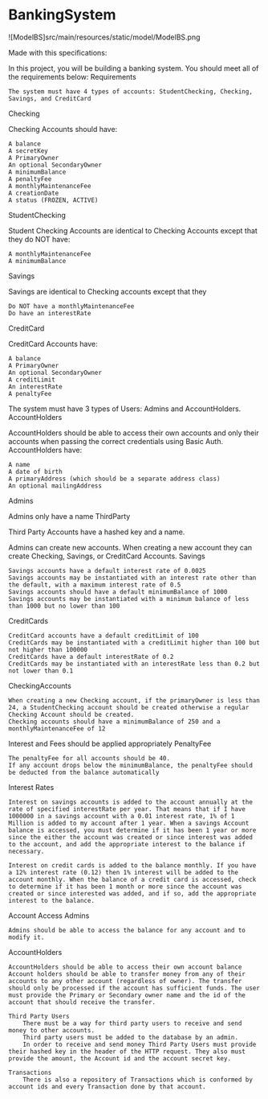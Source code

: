 # BankingSystem

![ModelBS]src/main/resources/static/model/ModelBS.png




Made with this specifications:

In this project, you will be building a banking system. You should meet all of the requirements below:
Requirements

    The system must have 4 types of accounts: StudentChecking, Checking, Savings, and CreditCard

Checking

Checking Accounts should have:

    A balance
    A secretKey
    A PrimaryOwner
    An optional SecondaryOwner
    A minimumBalance
    A penaltyFee
    A monthlyMaintenanceFee
    A creationDate
    A status (FROZEN, ACTIVE)

StudentChecking

Student Checking Accounts are identical to Checking Accounts except that they do NOT have:

    A monthlyMaintenanceFee
    A minimumBalance

Savings

Savings are identical to Checking accounts except that they

    Do NOT have a monthlyMaintenanceFee
    Do have an interestRate

CreditCard

CreditCard Accounts have:

    A balance
    A PrimaryOwner
    An optional SecondaryOwner
    A creditLimit
    An interestRate
    A penaltyFee

The system must have 3 types of Users: Admins and AccountHolders.
AccountHolders

AccountHolders should be able to access their own accounts and only their accounts when passing the correct credentials using Basic Auth. AccountHolders have:

    A name
    A date of birth
    A primaryAddress (which should be a separate address class)
    An optional mailingAddress

Admins

Admins only have a name
ThirdParty

Third Party Accounts have a hashed key and a name.

Admins can create new accounts. When creating a new account they can create Checking, Savings, or CreditCard Accounts.
Savings

    Savings accounts have a default interest rate of 0.0025
    Savings accounts may be instantiated with an interest rate other than the default, with a maximum interest rate of 0.5
    Savings accounts should have a default minimumBalance of 1000
    Savings accounts may be instantiated with a minimum balance of less than 1000 but no lower than 100

CreditCards

    CreditCard accounts have a default creditLimit of 100
    CreditCards may be instantiated with a creditLimit higher than 100 but not higher than 100000
    CreditCards have a default interestRate of 0.2
    CreditCards may be instantiated with an interestRate less than 0.2 but not lower than 0.1

CheckingAccounts

    When creating a new Checking account, if the primaryOwner is less than 24, a StudentChecking account should be created otherwise a regular Checking Account should be created.
    Checking accounts should have a minimumBalance of 250 and a monthlyMaintenanceFee of 12

Interest and Fees should be applied appropriately
PenaltyFee

    The penaltyFee for all accounts should be 40.
    If any account drops below the minimumBalance, the penaltyFee should be deducted from the balance automatically

Interest Rates

    Interest on savings accounts is added to the account annually at the rate of specified interestRate per year. That means that if I have 1000000 in a savings account with a 0.01 interest rate, 1% of 1 Million is added to my account after 1 year. When a savings Account balance is accessed, you must determine if it has been 1 year or more since the either the account was created or since interest was added to the account, and add the appropriate interest to the balance if necessary.

    Interest on credit cards is added to the balance monthly. If you have a 12% interest rate (0.12) then 1% interest will be added to the account monthly. When the balance of a credit card is accessed, check to determine if it has been 1 month or more since the account was created or since interested was added, and if so, add the appropriate interest to the balance.

Account Access
Admins

    Admins should be able to access the balance for any account and to modify it.

AccountHolders

    AccountHolders should be able to access their own account balance
    Account holders should be able to transfer money from any of their accounts to any other account (regardless of owner). The transfer should only be processed if the account has sufficient funds. The user must provide the Primary or Secondary owner name and the id of the account that should receive the transfer.

    Third Party Users
        There must be a way for third party users to receive and send money to other accounts.
        Third party users must be added to the database by an admin.
        In order to receive and send money Third Party Users must provide their hashed key in the header of the HTTP request. They also must provide the amount, the Account id and the account secret key.
        
    Transactions  
        There is also a repository of Transactions which is conformed by account ids and every Transaction done by that account.
